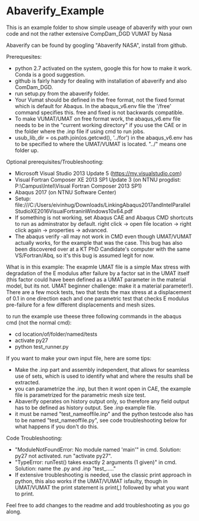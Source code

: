 # Abaverify_Example

This is an example folder to show simple useage of abaverify with your own code and not the rather extensive CompDam_DGD VUMAT by Nasa

Abaverify can be found by googling "Abaverify NASA", install from github.

Prerequesites:
- python 2.7 activated on the system, google this for how to make it work. Conda is a good suggestion.
- github is fairly handy for dealing with installation of abaverify and also ComDam_DGD.
- run setup.py from the abaverify folder.
- Your Vumat should be defined in the free format, not the fixed format which is default for Abaqus. In the abaqus_v6.env file the '/free' command specifies this. free and fixed is not backwards compatible.
- To make VUMAT/UMAT on free format work, the abaqus_v6.env file needs to be in the "current working directory" if you use the CAE or in the folder where the .inp file if using cmd to run jobs.
- usub_lib_dir = os.path.join(os.getcwd(), '../for') in the abaqus_v6.env has to be specified to where the UMAT/VUMAT is located. "../" means one folder up.

Optional prerequisites/Troubleshooting:
- Microsoft Visual Studio 2013 Update 5 (https://my.visualstudio.com) 
- Visual Fortran Composer XE 2013 SP1 Update 3 (on NTNU progdist: P:\Campus\Intel\Visual Fortran Composer 2013 SP1)
- Abaqus 2017 (on NTNU Software Center)
- Setup: file:///C:/Users/eivinhug/Downloads/LinkingAbaqus2017andIntelParallelStudioXE2016VisualFortraninWindows10x64.pdf
- If something is not working, set Abaqus CAE and Abaqus CMD shortcuts to run as adminstrator by default. right click -> open file location -> right click again -> properties -> advanced.
- The abaqus verify -all may not work in CMD even though UMAT/VUMAT actually works, for the example that was the case. This bug has also been discovered over at a KT PhD Candidate's computer with the same VS/Fortran/Abq, so it's this bug is assumed legit for now.

What is in this example:
The exapmle UMAT file is a simple Max stress with degradation of the E modulus after failure by a factor sat in the UMAT itself (this factor could have been defined as a UMAT parameter in the material model, but its not. UMAT beginner challenge: make it a material parameter!).
There are a few mock tests, two that tests the max stress at a displacement of 0.1 in one direction each and one parametric test that checks E modulus pre-failure for a few different displacements and mesh sizes.
 
to run the example use theese three following commands in the abaqus cmd (not the normal cmd):

- cd location/of/folder/named/tests
- activate py27
- python test_runner.py

If you want to make your own input file, here are some tips:

- Make the .inp part and assembly independent, that allows for seamless use of sets, which is used to identify what and where the results shall be extracted.
- you can parametrize the .inp, but then it wont open in CAE, the example file is parametrized for the parametric mesh size test.
- Abaverify operates on history output only, so therefore any field output has to be defined as history output. See .inp example file.
- it must be named "test_nameoffile.inp" and the python testcode also has to be named "test_nameoffile.py", see code troubleshooting below for what happens if you don't do this.

Code Troubleshooting:
- "ModuleNotFoundError: No module named 'main'" in cmd. Solution: py27 not activated. run "activate py27".
- "TypeError: runTest() takes exactly 2 arguments (1 given)" in cmd. Solution: name the .py and .inp "test_....."
- If extensive troubleshooting is needed, use the classic print approach in python, this also works if the UMAT/VUMAT isfaulty, though in UMAT/VUMAT the print statement is print(*,*) followed by what you want to print.

Feel free to add changes to the readme and add troubleshooting as you go along.


